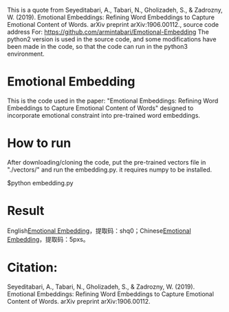This is a quote from Seyeditabari, A., Tabari, N., Gholizadeh, S., & Zadrozny, W. (2019). Emotional Embeddings: Refining Word Embeddings to Capture Emotional Content of Words. arXiv preprint arXiv:1906.00112., 
source code address For: https://github.com/armintabari/Emotional-Embedding
The python2 version is used in the source code, and some modifications have been made in the code, so that the code can run in the python3 environment. 




# Emotional Embedding

This is the code used in the paper: "Emotional Embeddings: Refining Word Embeddings to Capture Emotional Content of Words" designed to incorporate emotional constraint into pre-trained word embeddings.

# How to run
After downloading/cloning the code, put the pre-trained vectors file in "./vectors/" and run the embedding.py. it requires numpy to be installed.

$python embedding.py

# Result
English[Emotional Embedding](https://pan.baidu.com/s/15IgOLNcSN4S-lJwHq1oRJA)，提取码：shq0；Chinese[Emotional Embedding](https://pan.baidu.com/s/1-wpVuLJo_027W-X9uV2xWA)，提取码：5pxs。
# Citation:

Seyeditabari, A., Tabari, N., Gholizadeh, S., & Zadrozny, W. (2019). Emotional Embeddings: Refining Word Embeddings to Capture Emotional Content of Words. arXiv preprint arXiv:1906.00112.
